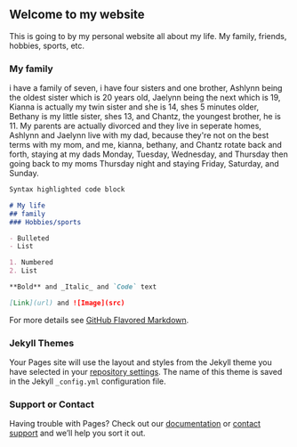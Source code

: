 ## Welcome to my website
This is going to by my personal website all about my life. My family, friends, hobbies, sports, etc.

### My family
i have a family of seven, i have four sisters and one brother, Ashlynn being the oldest sister which is 20 years old, Jaelynn being the next which is 19, Kianna is actually my twin sister and she is 14, shes 5 minutes older, Bethany is my little sister, shes 13, and Chantz, the youngest brother, he is 11. My parents are actually divorced and they live in seperate homes, Ashlynn and Jaelynn live with my dad, because they're not on the best terms with my mom, and me, kianna, bethany, and Chantz rotate back and forth, staying at my dads Monday, Tuesday, Wednesday, and Thursday then going back to my moms Thursday night and staying Friday, Saturday, and Sunday. 



```markdown
Syntax highlighted code block

# My life
## family
### Hobbies/sports

- Bulleted
- List

1. Numbered
2. List

**Bold** and _Italic_ and `Code` text

[Link](url) and ![Image](src)
```

For more details see [GitHub Flavored Markdown](https://guides.github.com/features/mastering-markdown/).

### Jekyll Themes

Your Pages site will use the layout and styles from the Jekyll theme you have selected in your [repository settings](https://github.com/TiannaChargualaf/TiannaC.github.io/settings). The name of this theme is saved in the Jekyll `_config.yml` configuration file.

### Support or Contact
Having trouble with Pages? Check out our [documentation](https://help.github.com/categories/github-pages-basics/) or [contact support](https://github.com/contact) and we’ll help you sort it out.

